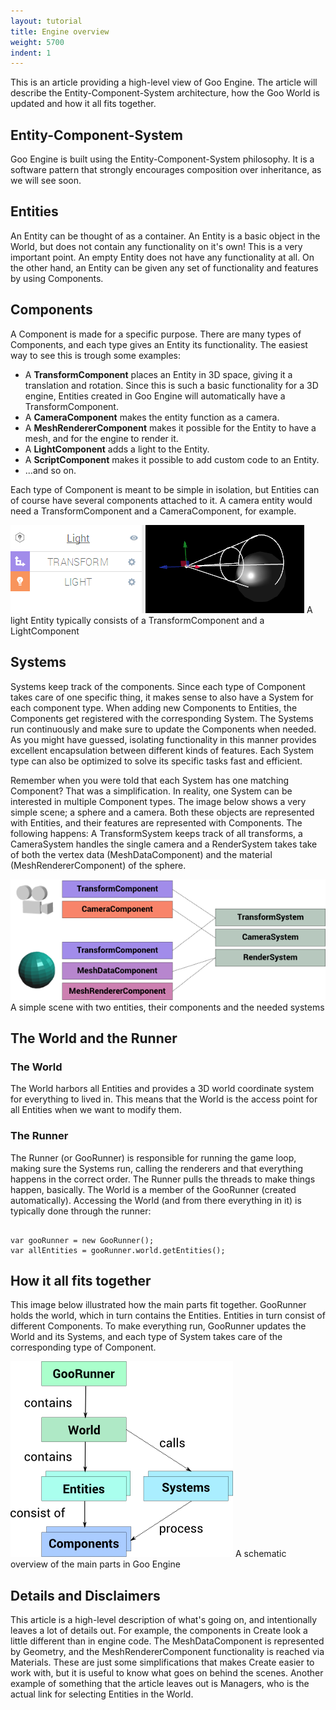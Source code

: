 ```yaml
---
layout: tutorial
title: Engine overview
weight: 5700
indent: 1
---
```

This is an article providing a high-level view of Goo Engine. The article will describe the Entity-Component-System architecture, how the Goo World is updated and how it all fits together.
<h2>Entity-Component-System</h2>
Goo Engine is built using the Entity-Component-System philosophy. It is a software pattern that strongly encourages composition over inheritance, as we will see soon.
<h2>Entities</h2>
An Entity can be thought of as a container. An Entity is a basic object in the World, but does not contain any functionality on it's own! This is a very important point. An empty Entity does not have any functionality at all. On the other hand, an Entity can be given any set of functionality and features by using Components.
<h2>Components</h2>
A Component is made for a specific purpose. There are many types of Components, and each type gives an Entity its functionality. The easiest way to see this is trough some examples:
<ul>
	<li>A <strong>TransformComponent</strong> places an Entity in 3D space, giving it a translation and rotation. Since this is such a basic functionality for a 3D engine, Entities created in Goo Engine will automatically have a TransformComponent.</li>
	<li>A <strong>CameraComponent</strong> makes the entity function as a camera.</li>
	<li>A <strong>MeshRendererComponent</strong> makes it possible for the Entity to have a mesh, and for the engine to render it.</li>
	<li>A <strong>LightComponent</strong> adds a light to the Entity.</li>
	<li>A <strong>ScriptComponent</strong> makes it possible to add custom code to an Entity.</li>
	<li>...and so on.</li>
</ul>
Each type of Component is meant to be simple in isolation, but Entities can of course have several components attached to it. A camera entity would need a TransformComponent and a CameraComponent, for example.

<img class="wp-image-423 size-full" src="light1.png" alt="light" /> A light Entity typically consists of a TransformComponent and a LightComponent  <em> </em>
<h2>Systems</h2>
Systems keep track of the components. Since each type of Component takes care of one specific thing, it makes sense to also have a System for each component type. When adding new Components to Entities, the Components get registered with the corresponding System. The Systems run continuously and make sure to update the Components when needed. As you might have guessed, isolating functionality in this manner provides excellent encapsulation between different kinds of features. Each System type can also be optimized to solve its specific tasks fast and efficient.

Remember when you were told that each System has one matching Component? That was a simplification. In reality, one System can be interested in multiple Component types. The image below shows a very simple scene; a sphere and a camera. Both these objects are represented with Entities, and their features are represented with Components. The following happens: A TransformSystem keeps track of all transforms, a CameraSystem handles the single camera and a RenderSystem takes take of both the vertex data (MeshDataComponent) and the material (MeshRendererComponent) of the sphere.

<img class="wp-image-422 size-full" src="graph21.png" alt="graph2" /> A simple scene with two entities, their components and the needed systems
<h2 style="text-align: left">The World and the Runner</h2>
<h3>The World</h3>
The World harbors all Entities and provides a 3D world coordinate system for everything to lived in. This means that the World is the access point for all Entities when we want to modify them.
<h3>The Runner</h3>
The Runner (or GooRunner) is responsible for running the game loop, making sure the Systems run, calling the renderers and that everything happens in the correct order. The Runner pulls the threads to make things happen, basically. The World is a member of the GooRunner (created automatically). Accessing the World (and from there everything in it) is typically done through the runner:

<pre><code>
var gooRunner = new GooRunner();
var allEntities = gooRunner.world.getEntities();
</code></pre>

<h2>How it all fits together</h2>
This image below illustrated how the main parts fit together. GooRunner holds the world, which in turn contains the Entities. Entities in turn consist of different Components. To make everything run, GooRunner updates the World and its Systems, and each type of System takes care of the corresponding type of Component.

<img class="wp-image-421 size-full" src="graph11.png" alt="graph1" /> A schematic overview of the main parts in Goo Engine
<h2>Details and Disclaimers</h2>
This article is a high-level description of what's going on, and intentionally leaves a lot of details out. For example, the components in Create look a little different than in engine code. The MeshDataComponent is represented by Geometry, and the MeshRendererComponent functionality is reached via Materials. These are just some simplifications that makes Create easier to work with, but it is useful to know what goes on behind the scenes. Another example of something that the article leaves out is Managers, who is the actual link for selecting Entities in the World.